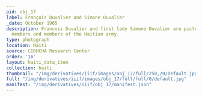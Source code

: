 ```yaml
---
pid: obj_17
label: François Duvalier and Simone Duvalier
_date: October 1965
description: Francois Duvalier and first lady Simone Duvalier are pictured with cabinet
  members and members of the Haitian army.
type: photograph
location: Haiti
source: CIDHCHA Research Center
order: '16'
layout: haiti_data_item
collection: haiti
thumbnail: "/img/derivatives/iiif/images/obj_17/full/250,/0/default.jpg"
full: "/img/derivatives/iiif/images/obj_17/full/full/0/default.jpg"
manifest: "/img/derivatives/iiif/obj_17/manifest.json"
---
```

